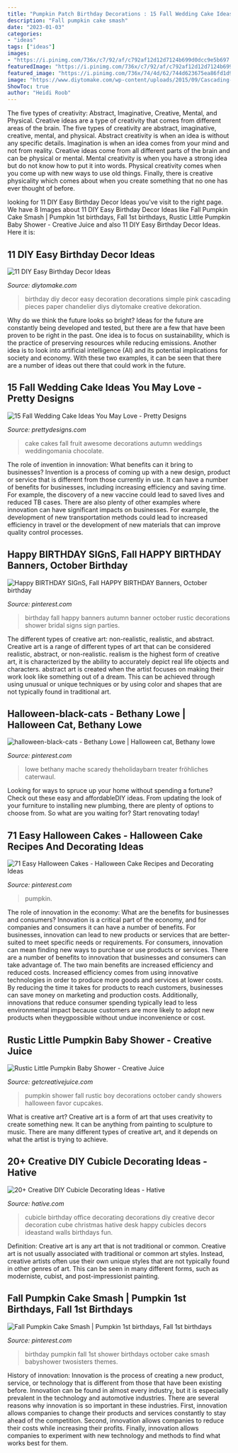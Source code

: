 ```yaml
---
title: "Pumpkin Patch Birthday Decorations : 15 Fall Wedding Cake Ideas You May Love"
description: "Fall pumpkin cake smash"
date: "2023-01-03"
categories:
- "ideas"
tags: ["ideas"]
images:
- "https://i.pinimg.com/736x/c7/92/af/c792af12d12d7124b699d0dcc9e5b697.jpg"
featuredImage: "https://i.pinimg.com/736x/c7/92/af/c792af12d12d7124b699d0dcc9e5b697.jpg"
featured_image: "https://i.pinimg.com/736x/74/4d/62/744d623675ea86fd1d9c99fb69935dd9.jpg"
image: "https://www.diytomake.com/wp-content/uploads/2015/09/Cascading-Pink.jpg"
ShowToc: true
author: "Heidi Roob"
---
```



The five types of creativity: Abstract, Imaginative, Creative, Mental, and Physical.
Creative ideas are a type of creativity that comes from different areas of the brain. The five types of creativity are abstract, imaginative, creative, mental, and physical. Abstract creativity is when an idea is without any specific details. Imagination is when an idea comes from your mind and not from reality. Creative ideas come from all different parts of the brain and can be physical or mental. Mental creativity is when you have a strong idea but do not know how to put it into words. Physical creativity comes when you come up with new ways to use old things. Finally, there is creative physicality which comes about when you create something that no one has ever thought of before.

	

		
looking for 11 DIY Easy Birthday Decor Ideas you've visit to the right page. We have 8 Images about 11 DIY Easy Birthday Decor Ideas like Fall Pumpkin Cake Smash | Pumpkin 1st birthdays, Fall 1st birthdays, Rustic Little Pumpkin Baby Shower - Creative Juice and also 11 DIY Easy Birthday Decor Ideas. Here it is:
		
    
## 11 DIY Easy Birthday Decor Ideas

<img loading=lazy src="https://www.diytomake.com/wp-content/uploads/2015/09/Cascading-Pink.jpg" onerror="this.onerror=null;this.src='https://tse1.mm.bing.net/th?id=OIP.ShIUAfxBwrBFdZP1GoBLVwHaLH&amp;pid=15.1';" alt="11 DIY Easy Birthday Decor Ideas">

_Source: diytomake.com_

>birthday diy decor easy decoration decorations simple pink cascading pieces paper chandelier diys diytomake creative dekoration. 

	

Why do we think the future looks so bright?
Ideas for the future are constantly being developed and tested, but there are a few that have been proven to be right in the past. One idea is to focus on sustainability, which is the practice of preserving resources while reducing emissions. Another idea is to look into artificial intelligence (AI) and its potential implications for society and economy. With these two examples, it can be seen that there are a number of ideas out there that could work in the future.

    
## 15 Fall Wedding Cake Ideas You May Love - Pretty Designs

<img loading=lazy src="https://www.prettydesigns.com/wp-content/uploads/2014/09/Wedding-Cake-with-Fruit-Decorations.jpg" onerror="this.onerror=null;this.src='https://tse4.mm.bing.net/th?id=OIP.XhXLaeSrbGr6HRYb2G6hYwHaLI&amp;pid=15.1';" alt="15 Fall Wedding Cake Ideas You May Love - Pretty Designs">

_Source: prettydesigns.com_

>cake cakes fall fruit awesome decorations autumn weddings weddingomania chocolate. 

	

The role of invention in innovation: What benefits can it bring to businesses?
Invention is a process of coming up with a new design, product or service that is different from those currently in use. It can have a number of benefits for businesses, including increasing efficiency and saving time. For example, the discovery of a new vaccine could lead to saved lives and reduced TB cases. There are also plenty of other examples where innovation can have significant impacts on businesses. For example, the development of new transportation methods could lead to increased efficiency in travel or the development of new materials that can improve quality control processes.

    
## Happy BIRTHDAY SIGnS, Fall HAPPY BIRTHDAY Banners, October Birthday

<img loading=lazy src="https://i.pinimg.com/736x/e4/7a/c3/e47ac34de81bed6a6c46a615d278371b--autumn-birthday-parties-fall-birthday.jpg" onerror="this.onerror=null;this.src='https://tse1.mm.bing.net/th?id=OIP.e3MPyR4R3UiRv-GvMm9wnwHaFj&amp;pid=15.1';" alt="Happy BIRTHDAY SIGnS, Fall HAPPY BIRTHDAY Banners, October birthday">

_Source: pinterest.com_

>birthday fall happy banners autumn banner october rustic decorations shower bridal signs sign parties. 

	

The different types of creative art: non-realistic, realistic, and abstract.
Creative art is a range of different types of art that can be considered realistic, abstract, or non-realistic. realism is the highest form of creative art, it is characterized by the ability to accurately depict real life objects and characters. abstract art is created when the artist focuses on making their work look like something out of a dream. This can be achieved through using unusual or unique techniques or by using color and shapes that are not typically found in traditional art.

    
## Halloween-black-cats - Bethany Lowe | Halloween Cat, Bethany Lowe

<img loading=lazy src="https://i.pinimg.com/736x/c7/92/af/c792af12d12d7124b699d0dcc9e5b697.jpg" onerror="this.onerror=null;this.src='https://tse4.mm.bing.net/th?id=OIP.TilbyaMcpBFnF8ckkRnDFAHaI1&amp;pid=15.1';" alt="halloween-black-cats - Bethany Lowe | Halloween cat, Bethany lowe">

_Source: pinterest.com_

>lowe bethany mache scaredy theholidaybarn treater fröhliches caterwaul. 

	

Looking for ways to spruce up your home without spending a fortune? Check out these easy and affordableDIY ideas. From updating the look of your furniture to installing new plumbing, there are plenty of options to choose from. So what are you waiting for? Start renovating today!

    
## 71 Easy Halloween Cakes - Halloween Cake Recipes And Decorating Ideas

<img loading=lazy src="https://i.pinimg.com/736x/e0/6e/e2/e06ee2828e6c97d71e0a0964ad532956.jpg" onerror="this.onerror=null;this.src='https://tse2.mm.bing.net/th?id=OIP.cyTpQr0TvJOfDlRVXVpTPwHaLH&amp;pid=15.1';" alt="71 Easy Halloween Cakes - Halloween Cake Recipes and Decorating Ideas">

_Source: pinterest.com_

>pumpkin. 

	

The role of innovation in the economy: What are the benefits for businesses and consumers?
Innovation is a critical part of the economy, and for companies and consumers it can have a number of benefits. For businesses, innovation can lead to new products or services that are better-suited to meet specific needs or requirements. For consumers, innovation can mean finding new ways to purchase or use products or services.
There are a number of benefits to innovation that businesses and consumers can take advantage of. The two main benefits are increased efficiency and reduced costs. Increased efficiency comes from using innovative technologies in order to produce more goods and services at lower costs. By reducing the time it takes for products to reach customers, businesses can save money on marketing and production costs. Additionally, innovations that reduce consumer spending typically lead to less environmental impact because customers are more likely to adopt new products when theygpossible without undue inconvenience or cost.

    
## Rustic Little Pumpkin Baby Shower - Creative Juice

<img loading=lazy src="http://www.getcreativejuice.com/wp-content/uploads/2014/11/FallLittlePumpkinBabyShower-29-533x800.jpg" onerror="this.onerror=null;this.src='https://tse3.mm.bing.net/th?id=OIP.cI59vheA80N_EUlMDRk_XQHaLH&amp;pid=15.1';" alt="Rustic Little Pumpkin Baby Shower - Creative Juice">

_Source: getcreativejuice.com_

>pumpkin shower fall rustic boy decorations october candy showers halloween favor cupcakes. 

	

What is creative art?
Creative art is a form of art that uses creativity to create something new. It can be anything from painting to sculpture to music. There are many different types of creative art, and it depends on what the artist is trying to achieve.

    
## 20+ Creative DIY Cubicle Decorating Ideas - Hative

<img loading=lazy src="https://hative.com/wp-content/uploads/2014/06/cubicle-decorating-ideas/14-office-cubicle-decorating-ideas.jpg" onerror="this.onerror=null;this.src='https://tse2.mm.bing.net/th?id=OIP.dUqfod3d79Gb1u8tJGB9AgHaJ4&amp;pid=15.1';" alt="20+ Creative DIY Cubicle Decorating Ideas - Hative">

_Source: hative.com_

>cubicle birthday office decorating decorations diy creative decor decoration cube christmas hative desk happy cubicles decors ideastand walls birthdays fun. 

	

Definition: Creative art is any art that is not traditional or common.
Creative art is not usually associated with traditional or common art styles. Instead, creative artists often use their own unique styles that are not typically found in other genres of art. This can be seen in many different forms, such as moderniste, cubist, and post-impressionist painting.

    
## Fall Pumpkin Cake Smash | Pumpkin 1st Birthdays, Fall 1st Birthdays

<img loading=lazy src="https://i.pinimg.com/736x/74/4d/62/744d623675ea86fd1d9c99fb69935dd9.jpg" onerror="this.onerror=null;this.src='https://tse3.mm.bing.net/th?id=OIP.wvhPSpGp2Lu6CCEULaSwjAHaLJ&amp;pid=15.1';" alt="Fall Pumpkin Cake Smash | Pumpkin 1st birthdays, Fall 1st birthdays">

_Source: pinterest.com_

>birthday pumpkin fall 1st shower birthdays october cake smash babyshower twosisters themes. 

	

History of innovation:
Innovation is the process of creating a new product, service, or technology that is different from those that have been existing before. Innovation can be found in almost every industry, but it is especially prevalent in the technology and automotive industries. There are several reasons why innovation is so important in these industries. First, innovation allows companies to change their products and services constantly to stay ahead of the competition. Second, innovation allows companies to reduce their costs while increasing their profits. Finally, innovation allows companies to experiment with new technology and methods to find what works best for them.

